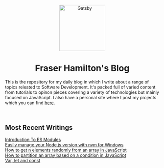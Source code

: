 <p align="center">
  <a href="https://blog.fraserhamilton.dev/">
    <img alt="Gatsby" src="https://fraserhamilton.dev/saturated2.png" width="150" />
  </a>
</p>
<h1 align="center">
  Fraser Hamilton's Blog
</h1>

This is the repository for my daily blog in which I write about a range of topics releated to Software Development. It's packed full of varied content from tutorials to opinon pieces covering a variety of technologies but mainly focused on JavaScript. I also have a personal site where I post my projects which you can find [here](https://fraserhamilton.dev/).

<br/>

## Most Recent Writings
[Introduction To ES Modules](https://blog.fraserhamilton.dev/introduction-to-es-modules/)
<br/>
[Easily manage your Node.js version with nvm for Windows](https://blog.fraserhamilton.dev/managing-node-version-with-nvm-windows/)
<br/>
[How to get n elements randomly from an array in JavaScript](https://blog.fraserhamilton.dev/how-to-get-n-elements-randomly-from-array-javascript/)
<br/>
[How to partition an array based on a condition in JavaScript](https://blog.fraserhamilton.dev/how-to-partition-an-array-in-javascript/)
<br/>
[Var, let and const](https://blog.fraserhamilton.dev/let-const-var/)
